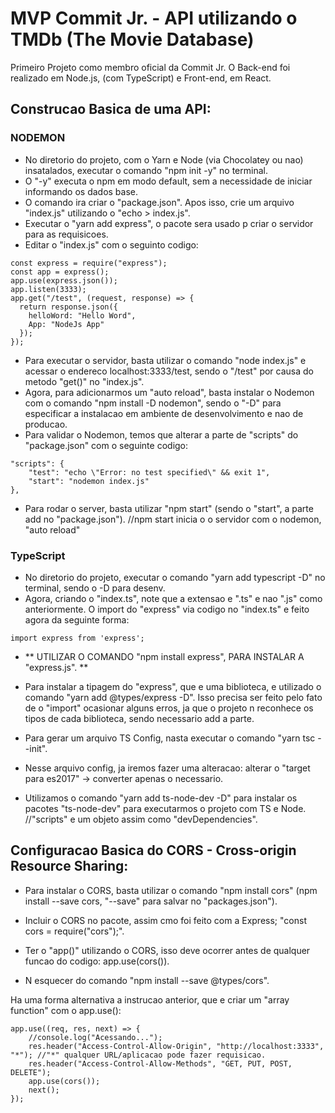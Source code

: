 # MVP Commit Jr. - API utilizando o TMDb (The Movie Database)

Primeiro Projeto como membro oficial da Commit Jr. O Back-end foi realizado em Node.js, (com TypeScript) e Front-end, em React.

## Construcao Basica de uma API:

### NODEMON
- No diretorio do projeto, com o Yarn e Node (via Chocolatey ou nao) insatalados, executar o comando "npm init -y" no terminal.
- O "-y" executa o npm em modo default, sem a necessidade de iniciar informando os dados base.
- O comando ira criar o "package.json". Apos isso, crie um arquivo "index.js" utilizando o "echo > index.js".
- Executar o "yarn add express", o pacote sera usado p criar o servidor para as requisicoes.
- Editar o "index.js" com o seguinto codigo:
```
const express = require("express");
const app = express();
app.use(express.json());
app.listen(3333);
app.get("/test", (request, response) => {
  return response.json({
    helloWord: "Hello Word",
    App: "NodeJs App"
  });
});
```
- Para executar o servidor, basta utilizar o comando "node index.js" e acessar o endereco localhost:3333/test, sendo o "/test" por causa do metodo "get()" no "index.js".
- Agora, para adicionarmos um "auto reload", basta instalar o Nodemon com o comando "npm install -D nodemon", sendo o "-D" para especificar a instalacao em ambiente de desenvolvimento e nao de producao.
- Para validar o Nodemon, temos que alterar a parte de "scripts" do "package.json" com o seguinte codigo:
```
"scripts": {
    "test": "echo \"Error: no test specified\" && exit 1",
    "start": "nodemon index.js"
},
```
- Para rodar o server, basta utilizar "npm start" (sendo o "start", a parte add no "package.json").
//npm start inicia o o servidor com o nodemon, "auto reload"


### TypeScript
- No diretorio do projeto, executar o comando "yarn add typescript -D" no terminal, sendo o -D para desenv.
- Agora, criando o "index.ts", note que a extensao e ".ts" e nao ".js" como anteriormente.
O import do "express" via codigo no "index.ts" e feito agora da seguinte forma:
```
import express from 'express';
```
- ** UTILIZAR O COMANDO "npm install express", PARA INSTALAR A "express.js". **

- Para instalar a tipagem do "express", que e uma biblioteca, e utilizado o comando "yarn add @types/express -D". Isso precisa ser feito pelo fato de o "import" ocasionar alguns erros, ja que o projeto n reconhece os tipos de cada biblioteca, sendo necessario add a parte.
- Para gerar um arquivo TS Config, nasta executar o comando "yarn tsc --init".
- Nesse arquivo config, ja iremos fazer uma alteracao: alterar o "target para es2017" -> converter apenas o necessario.
- Utilizamos o comando "yarn add ts-node-dev -D" para instalar os pacotes "ts-node-dev" para executarmos o projeto com TS e Node.
//"scripts" e um objeto assim como "devDependencies".

## Configuracao Basica do CORS - Cross-origin Resource Sharing:

- Para instalar o CORS, basta utilizar o comando "npm install cors" (npm install --save cors, "--save" para salvar no "packages.json").
- Incluir o CORS no pacote, assim cmo foi feito com a Express; "const cors = require("cors");".
- Ter o "app()" utilizando o CORS, isso deve ocorrer antes de qualquer funcao do codigo: app.use(cors()).

- N esquecer do comando "npm install --save @types/cors".

Ha uma forma alternativa a instrucao anterior, que e criar um "array function" com o app.use():
```
app.use((req, res, next) => {
	//console.log("Acessando...");
	res.header("Access-Control-Allow-Origin", "http://localhost:3333", "*"); //"*" qualquer URL/aplicacao pode fazer requisicao.
	res.header("Access-Control-Allow-Methods", "GET, PUT, POST, DELETE");
	app.use(cors());
	next();
});
```

